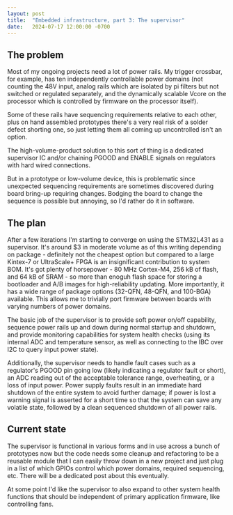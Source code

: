 ```yaml
---
layout: post
title:  "Embedded infrastructure, part 3: The supervisor"
date:   2024-07-17 12:00:00 -0700
---
```


## The problem

Most of my ongoing projects need a lot of power rails. My trigger crossbar, for example, has ten independently
controllable power domains (not counting the 48V input, analog rails which are isolated by pi filters but not switched
or regulated separately, and the dynamically scalable Vcore on the processor which is controlled by firmware on the
processor itself).

Some of these rails have sequencing requirements relative to each other, plus on hand assembled prototypes there's a
very real risk of a solder defect shorting one, so just letting them all coming up uncontrolled isn't an option.

The high-volume-product solution to this sort of thing is a dedicated supervisor IC and/or chaining PGOOD and ENABLE
signals on regulators with hard wired connections.

But in a prototype or low-volume device, this is problematic since unexpected sequencing requirements are sometimes
discovered during board bring-up requiring changes. Bodging the board to change the sequence is possible but annoying,
so I'd rather do it in software.

## The plan

After a few iterations I'm starting to converge on using the STM32L431 as a supervisor. It's around $3 in moderate
volume as of this writing depending on package - definitely not the cheapest option but compared to a large Kintex-7 or
UltraScale+ FPGA is an insignificant contribution to system BOM. It's got plenty of horsepower - 80 MHz Cortex-M4, 256
kB of flash, and 64 kB of SRAM - so more than enoguh flash space for storing a bootloader and A/B images for
high-reliability updating. More importantly, it has a wide range of package options (32-QFN, 48-QFN, and 100-BGA)
available. This allows me to trivially port firmware between boards with varying numbers of power domains.

The basic job of the supervisor is to provide soft power on/off capability, sequence power rails up and down during
normal startup and shutdown, and provide monitoring capabilities for system health checks (using its internal ADC and
temperature sensor, as well as connecting to the IBC over I2C to query input power state).

Additionally, the supervisor needs to handle fault cases such as a regulator's PGOOD pin going low (likely indicating a
regulator fault or short), an ADC reading out of the acceptable tolerance range, overheating, or a loss of input power.
Power supply faults result in an immediate hard shutdown of the entire system to avoid  further damage; if power is
lost a warning signal is asserted for a short time so that the system can save any volatile state, followed by a clean
sequenced shutdown of all power rails.

## Current state

The supervisor is functional in various forms and in use across a bunch of prototypes now but the code needs some
cleanup and refactoring to be a reusable module that I can easily throw down in a new project and just plug in a list
of which GPIOs control which power domains, required sequencing, etc. There will be a dedicated post about this
eventually.

At some point I'd like the supervisor to also expand to other system health functions that should be independent of
primary application firmware, like controlling fans.
